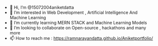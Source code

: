 - 👋 Hi, I’m @15072004aniketdatta
- 👀 I’m interested in Web Development , Artificial Intelligence And Machine Learning
- 🌱 I’m currently learning MERN STACK and Machine Learning Models
- 💞️ I’m looking to collaborate on Open-source , hackathons and many more
- 📫 How to reach me : https://ramnarayandatta.github.io/Aniketportfolio/

<!---
15072004aniketdatta/15072004aniketdatta is a ✨ special ✨ repository because its `README.md` (this file) appears on your GitHub profile.
You can click the Preview link to take a look at your changes.
--->
